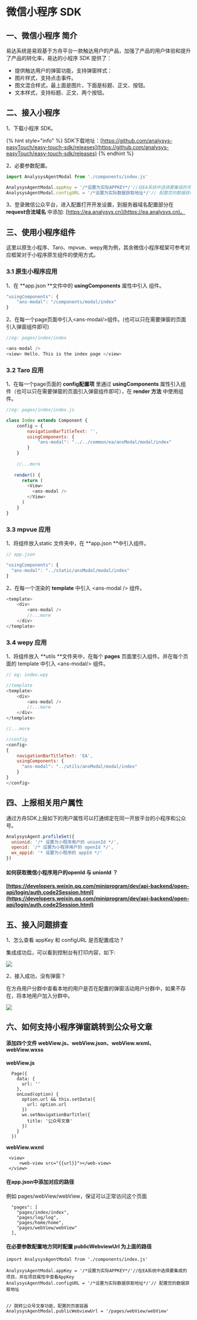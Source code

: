 # 微信小程序 SDK

## 一、微信小程序  简介

易达系统是易观基于方舟平台一款触达用户的产品，加强了产品的用户体验和提升了产品的转化率，易达的小程序  SDK 提供了：

* 提供触达用户的弹窗功能，支持弹窗样式：
* 图片样式，支持点击事件。
* 图文混合样式，最上面是图片，下面是标题、正文、按钮。
* 文本样式，支持标题、正文、两个按钮。

## 二、接入小程序 

1、下载小程序 SDK。

{% hint style="info" %}
SDK下载地址：[https://github.com/analysys-easyTouch/easy-touch-sdk/releases](https://github.com/analysys-easyTouch/easy-touch-sdk/releases)
{% endhint %}

2、必要参数配置。

```javascript
import AnalysysAgentModal from './components/index.js'

AnalysysAgentModal.appKey = '/*设置为实际APPKEY*/'//在EA系统中选择要集成的项目，并在项目属性中查看AppKey
AnalysysAgentModal.configURL = '/*设置为实际数据获取地址*/'// 配置您的数据获取地址
```

3、登录微信公众平台，进入配置打开开发设置，到服务器域名配置部分在 **request合法域名** 中添加:  [https://ea.analysys.cn](https://ea.analysys.cn)。

## 三、使用小程序组件

这里以原生小程序、Taro、mpvue、wepy用为例，其余微信小程序框架可参考对应框架对于小程序原生组件的使用方式。

### 3.1 原生小程序应用

1、在 **app.json **文件中的 **usingComponents** 属性中引入 组件。

```javascript
"usingComponents": {
    "ans-modal": "/components/modal/index"
}
```

2、在每一个page页面中引入\<ans-modal/>组件。(也可以只在需要弹窗的页面引入弹窗组件即可)

```javascript
//eg: pages/index/index

<ans-modal />
<view> Hello, This is the index page </view>
```

### 3.2 Taro 应用

1、在每一个page页面的 **config配置项** 里通过 **usingComponents** 属性引入组件（也可以只在需要弹窗的页面引入弹窗组件即可），在 **render 方法** 中使用组件。

```javascript
//eg: pages/index/index.js

class Index extends Component {
    config = {
        navigationBarTitleText: '',
        usingComponents: {
            "ans-modal": "../../common/ea/ansModal/modal/index"
        }
    }
    
    //...more
    
   render() {
      return (
        <View>
          <ans-modal />
        </View>
      )
    }
}
```

### 3.3 mpvue 应用

1、将组件放入static 文件夹中，在 **app.json **中引入组件。

```javascript
// app.json

"usingComponents": {
  "ans-modal": "../static/ansModal/modal/index"
}
```

2、在每一个渲染的 **template** 中引入 \<ans-modal /> 组件。

```javascript
<template>
    <div>
        <ans-modal />
        //...more
    </div>
</template>
```

### 3.4 wepy 应用 

1、将组件放入 **utils **文件夹中，在每个 **pages** 页面里引入组件。并在每个页面的 template 中引入 \<ans-modal/> 组件。

```javascript
// eg: index.wpy

//template
<template>
    <div>
        <ans-modal />
        //...more
    </div>
</template>

//...more

//config
<config>
{
    navigationBarTitleText: 'EA',
    usingComponents: {
      "ans-modal": "../utils/ansModal/modal/index"
    }
}
</config>
```

## 四、上报相关用户属性

通过方舟SDK上报如下的用户属性可以打通绑定在同一开放平台的小程序和公众号。

```javascript
AnalysysAgent.profileSet({
  unionid: '/* 设置为小程序用户的 unionId */',
  openid: '/* 设置为小程序用户的 openId */',
  wx_appid: '* 设置为小程序的 appId */'
})
```

#### 如何获取微信小程序用户的openId 与 unionId ？

#### [https://developers.weixin.qq.com/miniprogram/dev/api-backend/open-api/login/auth.code2Session.html](https://developers.weixin.qq.com/miniprogram/dev/api-backend/open-api/login/auth.code2Session.html)

## 五、接入问题排查

1、怎么查看 appKey 和 configURL 是否配置成功？

集成成功后，可以看到控制台有打印内容，如下:

![](../../.gitbook/assets/设置appKey.jpg)

2、接入成功，没有弹窗？

在方舟用户分群中查看本地的用户是否在配置的弹窗活动用户分群中，如果不存在，将本地用户加入分群中。

![](../../.gitbook/assets/用户Id.jpg)

## 六、如何支持小程序弹窗跳转到公众号文章

#### 添加四个文件 webView.js、webView.json、webView.wxml、webView.wxss

**webView.js**

```
  Page({
    data: {
      url: ''
    },
    onLoad(option) {
      option.url && this.setData({
        url: option.url
      })
      wx.setNavigationBarTitle({
        title: '公众号文章'
      })
    }
  })
```

**webView.wxml**

```
 <view>
     <web-view src="{{url}}"></web-view>
 </view>
```

#### 在app.json中添加对应的路径

例如 pages/webView/webView，保证可以正常访问这个页面

```
  "pages": [
    "pages/index/index",
    "pages/log/log",
    "pages/home/home",
    "pages/webView/webView"
  ],
```

#### 在必要参数配置地方同时配置 publicWebviewUrl 为上面的路径

```
import AnalysysAgentModal from './components/index.js'

AnalysysAgentModal.appKey = '/*设置为实际APPKEY*/'//在EA系统中选择要集成的项目，并在项目属性中查看AppKey
AnalysysAgentModal.configURL = '/*设置为实际数据获取地址*/'// 配置您的数据获取地址


// 跳转公众号文章功能，配置的页面容器
AnalysysAgentModal.publicWebviewUrl = '/pages/webView/webView'
```

####

